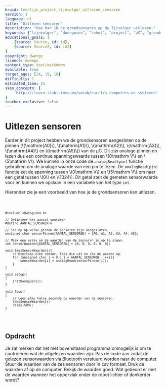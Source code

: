```yaml
---
hruid: leerlijn_project_lijnvolger_uitlezen_sensoren
version: 1
language: nl
title: "Uitlezen sensoren"
description: "Hoe kan ik de grondsensoren op de lijvolger uitlezen."
keywords: ["lijnvolger", "dwenguino", "robot", "project", "µC", "grondsensor"]
educational_goals: [
    {source: Source, id: id}, 
    {source: Source2, id: id2}
]
copyright: dwengo
licence: dwengo
content_type: text/markdown
available: true
target_ages: [14, 15, 16]
difficulty: 1
estimated_time: 25
skos_concepts: [
    'http://ilearn.ilabt.imec.be/vocab/curr1/s-computers-en-systemen'
]
teacher_exclusive: false
---
```


# Uitlezen sensoren

Eerder in dit project hebben we de grondsensoren aangesloten op de pinnen (\\(\mathrm{A0}\\), \\(\mathrm{A1}\\), \\(\mathrm{A2}\\), \\(\mathrm{A3}\\), \\(\mathrm{A4}\\) en \\(\mathrm{A5}\\)) van de µC. Dit zijn analoge pinnen en lezen dus een continue spanningswaarde tussen \\(0\mathrm V\\) en \\(5\mathrm V\\). We kunnen in onze code de <code class="lang-cpp">analogRead(pin)</code> functie gebruiken om de analoge waarde van een pin te lezen. De <code class="lang-cpp">analogRead(pin)</code> functie zet de spanning tussen \\(0\mathrm V\\) en \\(5\mathrm V\\) om naar een getal tussen \\(0\\) en \\(1024\\). Dit getal stelt de gemeten sensorwaarde voor en kunnen we opslaan in een variabele van het type <code class="lang-cpp">int</code>.

Hieronder zie je een voorbeeld van hoe je de grondsensoren kan uitlezen. 

<div class="dwengo-content dwengo-code-simulator">
<pre>
<code class="language-cpp" data-filename="sensoren_uitlezen.cpp">

    #include <Dwenguino.h>

    // Definieer het aantal sensoren
    #define AANTAL_SENSOREN 6

    // Sla op op welke pinnen de sensoren zijn aangesloten.
    unsigned char sensorPinnen[AANTAL_SENSOREN] = {A0, A1, A2, A3, A4, A5};

    // Maak een array om de waarden van de sensoren in op te slaan.
    int sensorWaarden[AANTAL_SENSOREN] = {0, 0, 0, 0, 0, 0};

    void leesSensorWaarden(){
        // Overloop elke sensor, lees die uit en sla de waarde op.
        for (unsigned char i = 0 ; i < AANTAL_SENSOREN ; ++i){
            sensorWaarden[i] = analogRead(sensorPinnen[i]);
        }
    }

    void setup()
    {
        initDwenguino(); 
    }

    void loop()
    {
        // Lees elke halve seconde de waarden van de sensoren.
        leesSensorWaarden();
        delay(500);
    }

</code>
</pre>
</div>



<div class="dwengo-content assignment">
    <h2 class="title">Opdracht</h2>
    <div class="content">
        Je zal merken dat het met bovenstaand programma onmogelijk is om te controleren wat de uitgelezen waarden zijn. Pas de code aan zodat de gelezen sensorwaarden via Bluetooth verstuurd worden naar de computer. Stuur de waarden van de zes sensoren door in csv formaat. Druk de waarden af op de computer. 
        Bekijk de waarden goed. Wat gebeurd er met de waarden wanneer het oppervlak onder de robot lichter of donkerder wordt?
    </div>
</div>